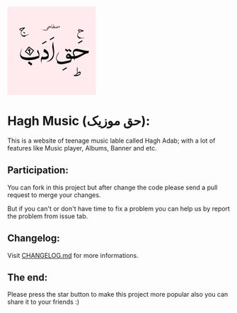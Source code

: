 <img src="./public/logo.jpg" alt="logo" width="200"/>

# Hagh Music (حق موزیک):

This is a website of teenage music lable called Hagh Adab;
with a lot of features like Music player, Albums, Banner and etc.

## Participation:
You can fork in this project but after change the code please send a pull request to merge your changes.

But if you can't or don't have time to fix a problem you can help us by report the problem from issue tab.

## Changelog:
Visit [CHANGELOG.md](./CHANGELOG.md) for more informations.

## The end:
Please press the star button to make this project more popular also you can share it to your friends :)